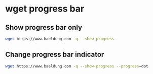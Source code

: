 # wget progress bar

## Show progress bar only
```bash
wget https://www.baeldung.com -q --show-progress
```
## Change progress bar indicator
```bash
wget https://www.baeldung.com -q --show-progress --progress=dot 
```

